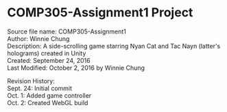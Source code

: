 # COMP305-Assignment1 Project

Source file name: COMP305-Assignment1  
Author: Winnie Chung  
Description: A side-scrolling game starring Nyan Cat and Tac Nayn (latter's holograms) created in Unity  
Created: September 24, 2016  
Last Modified: October 2, 2016 by Winnie Chung  
  
Revision History:  
Sept. 24: Initial commit  
Oct. 1: Added game controller  
Oct. 2: Created WebGL build  